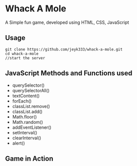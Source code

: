 # Whack A Mole

A Simple fun game, developed using HTML, CSS, JavaScript

## Usage
```
git clone https://github.com/jeyk333/whack-a-mole.git
cd whack-a-mole
//start the server
```

## JavaScript Methods and Functions used
- querySelector()
- querySelectorAll()
- textContent()
- forEach()
- classList.remove()
- classList.add()
- Math.floor()
- Math.random()
- addEventListener()
- setInterval()
- clearInterval()
- alert()

## Game in Action

